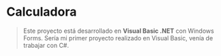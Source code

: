 # Calculadora
> Este proyecto está desarrollado en **Visual Basic .NET** con Windows Forms.
Sería mi primer proyecto realizado en Visual Basic, venía de trabajar con C#.
